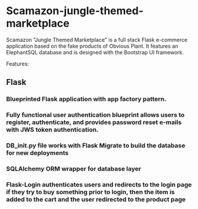 # Scamazon-jungle-themed-marketplace

Scamazon "Jungle Themed Marketplace" is a full stack Flask e-commerce application based on the fake products of Obvious Plant.  It features an ElephantSQL
database and is designed with the Bootstrap UI framework.  

Features:

## Flask 
### Blueprinted Flask application with app factory pattern.
### Fully functional user authentication blueprint allows users to register, authenticate, and provides password reset e-mails with JWS token authentication.
### DB_init.py file works with Flask Migrate to build the database for new deployments
### SQLAlchemy ORM wrapper for database layer
### Flask-Login authenticates users and redirects to the login page if they try to buy something prior to login, then the item is added to the cart and the user redirected to the product page
